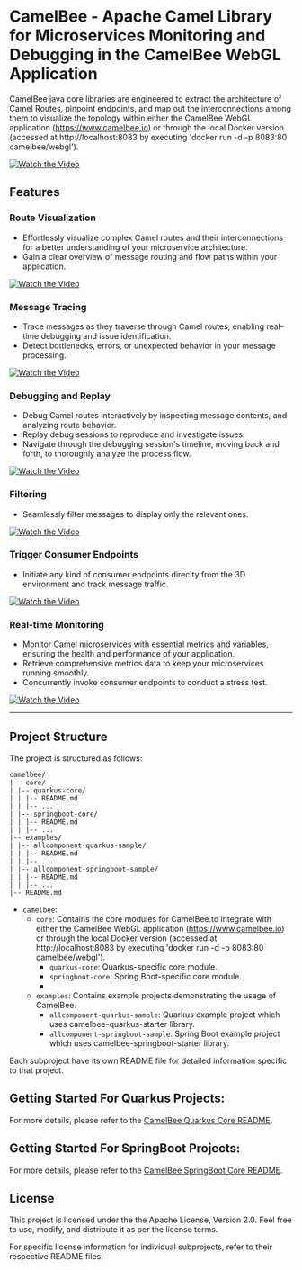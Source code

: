 # CamelBee - Apache Camel Library for Microservices Monitoring and Debugging in the CamelBee WebGL Application

CamelBee java core libraries are engineered to extract the architecture of Camel Routes, pinpoint endpoints, and map out the interconnections among them
to visualize the topology within either the CamelBee WebGL application (https://www.camelbee.io) or through the local Docker version (accessed at http://localhost:8083 by executing 'docker run -d -p 8083:80 camelbee/webgl').

[![ Watch the Video](images/startscene.png)](https://www.youtube.com/watch?v=W29ilyAsXlM)

## Features

### Route Visualization
- Effortlessly visualize complex Camel routes and their interconnections for a better understanding of your microservice architecture.
- Gain a clear overview of message routing and flow paths within your application.

[![ Watch the Video](images/debuggerscene.png)](https://www.youtube.com/watch?v=W29ilyAsXlM)

### Message Tracing
- Trace messages as they traverse through Camel routes, enabling real-time debugging and issue identification.
- Detect bottlenecks, errors, or unexpected behavior in your message processing.

[![ Watch the Video](images/messages.png)](https://www.youtube.com/watch?v=W29ilyAsXlM)
 
### Debugging and Replay
- Debug Camel routes interactively by inspecting message contents, and analyzing route behavior.
- Replay debug sessions to reproduce and investigate issues.
- Navigate through the debugging session's timeline, moving back and forth, to thoroughly analyze the process flow.

[![ Watch the Video](images/replay.png)](https://www.youtube.com/watch?v=W29ilyAsXlM)

### Filtering
- Seamlessly filter messages to display only the relevant ones.

[![ Watch the Video](images/filter.png)](https://www.youtube.com/watch?v=W29ilyAsXlM)

### Trigger Consumer Endpoints
- Initiate any kind of consumer endpoints direclty from the 3D environment and track message traffic.

[![ Watch the Video](images/routecaller.png)](https://www.youtube.com/watch?v=W29ilyAsXlM)

### Real-time Monitoring
- Monitor Camel microservices with essential metrics and variables, ensuring the health and performance of your application.
- Retrieve comprehensive metrics data to keep your microservices running smoothly.
- Concurrently invoke consumer endpoints to conduct a stress test.

[![ Watch the Video](images/metrics.png)](https://www.youtube.com/watch?v=W29ilyAsXlM)

  
---

## Project Structure

The project is structured as follows:

```shell
camelbee/
|-- core/
| |-- quarkus-core/
| | |-- README.md
| | |-- ...
| |-- springboot-core/
| | |-- README.md
| | |-- ...
|-- examples/
| |-- allcomponent-quarkus-sample/
| | |-- README.md
| | |-- ...
| |-- allcomponent-springboot-sample/
| | |-- README.md
| | |-- ...
|-- README.md
```

- `camelbee`:
  - `core`: Contains the core modules for CamelBee.to integrate with either the CamelBee WebGL application (https://www.camelbee.io) or through the local Docker version (accessed at http://localhost:8083 by executing 'docker run -d -p 8083:80 camelbee/webgl').
    - `quarkus-core`: Quarkus-specific core module.
    - `springboot-core`: Spring Boot-specific core module.
    - 
  - `examples`: Contains example projects demonstrating the usage of CamelBee.
    - `allcomponent-quarkus-sample`:  Quarkus example project which uses camelbee-quarkus-starter library.
    - `allcomponent-springboot-sample`: Spring Boot example project which uses camelbee-springboot-starter library.

Each subproject have its own README file for detailed information specific to that project.

## Getting Started For Quarkus Projects:

For more details, please refer to the [CamelBee Quarkus Core README](https://github.com/egekaraosmanoglu/camelbee/blob/main/core/quarkus-core/README.md).

## Getting Started For SpringBoot Projects:

For more details, please refer to the [CamelBee SpringBoot Core README](https://github.com/egekaraosmanoglu/camelbee/blob/main/core/springboot-core/README.md).


## License

This project is licensed under the the Apache License, Version 2.0. Feel free to use, modify, and distribute it as per the license terms.

For specific license information for individual subprojects, refer to their respective README files.
